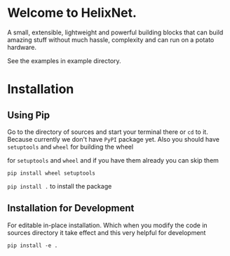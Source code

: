 # Welcome to HelixNet.

A small, extensible, lightweight and powerful building blocks that can build amazing stuff without much hassle, 
complexity and can run
on a potato hardware.


See the examples in example directory.

# Installation

## Using Pip

Go to the directory of sources and start your terminal there or ``cd`` to it.
Because currently we don't have `PyPI` package yet.
Also you should have ``setuptools`` and ``wheel`` for building the wheel


for ``setuptools`` and ``wheel`` and if you have them already you can skip them

``
pip install wheel setuptools
``

``pip install .`` to install the package

## Installation for Development

For editable in-place installation. Which when you modify the code in sources
directory it take effect and this very helpful for development

``pip install -e .``

